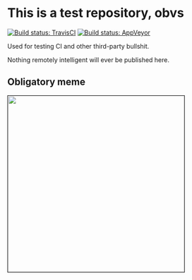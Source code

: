 This is a test repository, obvs
===============================

[![Build status: TravisCI][TravisCI-badge]][TravisCI-link]
[![Build status: AppVeyor][AppVeyor-badge]][AppVeyor-link]

[TravisCI-badge]: https://travis-ci.org/Alhadis/great-repository-names-are-short-and-memorable.svg?branch=master
[TravisCI-link]:  https://travis-ci.org/Alhadis/great-repository-names-are-short-and-memorable
[AppVeyor-badge]: https://ci.appveyor.com/api/projects/status/nb1wxnd48v3ftydg?svg=true
[AppVeyor-link]:  https://ci.appveyor.com/project/Alhadis/great-repository-names-are-short-and-memorable


Used for testing CI and other third-party bullshit.

Nothing remotely intelligent will ever be published here.


Obligatory meme
---------------

<img src="https://i.imgur.com/OLdufF9.jpg" width="400" border="1" />
